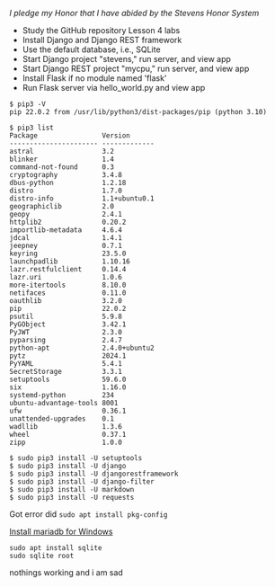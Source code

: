 *I pledge my Honor that I have abided by the Stevens Honor System*

- Study the GitHub repository Lesson 4 labs
- Install Django and Django REST framework
- Use the default database, i.e., SQLite
- Start Django project "stevens," run server, and view app 
- Start Django REST project "mycpu," run server, and view app
- Install Flask if no module named 'flask'
- Run Flask server via hello_world.py and view app

```
$ pip3 -V
pip 22.0.2 from /usr/lib/python3/dist-packages/pip (python 3.10)

$ pip3 list
Package                Version
---------------------- -------------
astral                 3.2
blinker                1.4
command-not-found      0.3
cryptography           3.4.8
dbus-python            1.2.18
distro                 1.7.0
distro-info            1.1+ubuntu0.1
geographiclib          2.0
geopy                  2.4.1
httplib2               0.20.2
importlib-metadata     4.6.4
jdcal                  1.4.1
jeepney                0.7.1
keyring                23.5.0
launchpadlib           1.10.16
lazr.restfulclient     0.14.4
lazr.uri               1.0.6
more-itertools         8.10.0
netifaces              0.11.0
oauthlib               3.2.0
pip                    22.0.2
psutil                 5.9.8
PyGObject              3.42.1
PyJWT                  2.3.0
pyparsing              2.4.7
python-apt             2.4.0+ubuntu2
pytz                   2024.1
PyYAML                 5.4.1
SecretStorage          3.3.1
setuptools             59.6.0
six                    1.16.0
systemd-python         234
ubuntu-advantage-tools 8001
ufw                    0.36.1
unattended-upgrades    0.1
wadllib                1.3.6
wheel                  0.37.1
zipp                   1.0.0

$ sudo pip3 install -U setuptools
$ sudo pip3 install -U django
$ sudo pip3 install -U djangorestframework
$ sudo pip3 install -U django-filter
$ sudo pip3 install -U markdown
$ sudo pip3 install -U requests
```

Got error did 
`sudo apt install pkg-config`

[Install mariadb for Windows](https://mariadb.com/downloads/community/community-server/)

```
sudo apt install sqlite
sudo sqlite root
```

nothings working and i am sad


